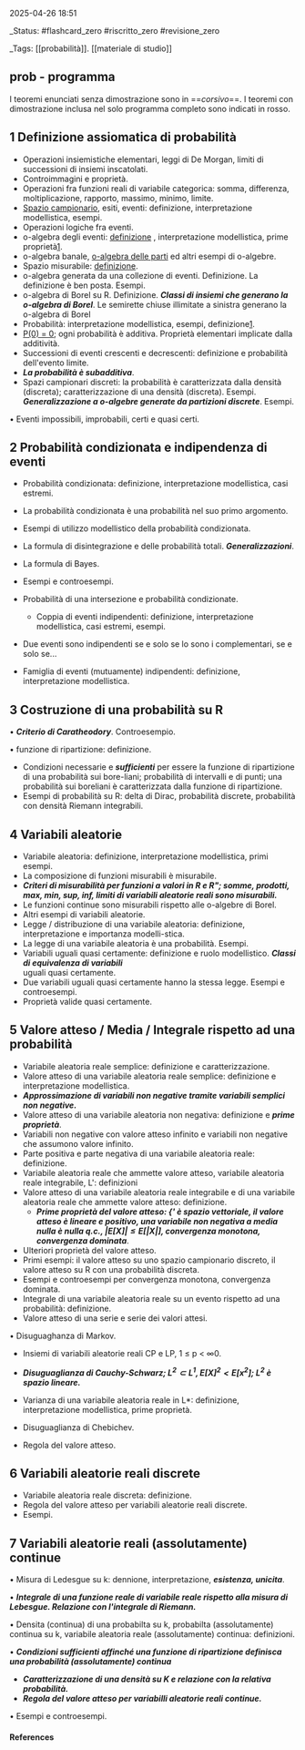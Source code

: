 2025-04-26 18:51

_Status: #flashcard_zero  #riscritto_zero  #revisione_zero 

_Tags: [[probabilità]]. [[materiale di studio]]

## prob - programma

I teoremi enunciati senza dimostrazione sono in ==*corsivo*==. I teoremi con dimostrazione inclusa nel solo programma completo sono indicati in rosso.

## 1 Definizione assiomatica di probabilità

- ﻿﻿Operazioni insiemistiche elementari, leggi di De Morgan, limiti di successioni di insiemi inscatolati.
- ﻿﻿Controimmagini e proprietà.
- ﻿﻿Operazioni fra funzioni reali di variabile categorica: somma, differenza, moltiplicazione, rapporto, massimo, minimo, limite.
- ﻿﻿[Spazio campionario](obsidian://adv-uri?vault=obsidian%20Karyl&filepath=6-%20full%20note%2FProb-%20Lez01'.md&block=ayww5x), esiti, eventi: definizione, interpretazione modellistica, esempi.
- ﻿﻿Operazioni logiche fra eventi.
- ﻿﻿o-algebra degli eventi: [definizione](obsidian://adv-uri?vault=obsidian%20Karyl&filepath=6-%20full%20note%2FProb-%20Lez01'.md&block=jk721q) , interpretazione modellistica, prime proprietà[1](obsidian://adv-uri?vault=obsidian%20Karyl&filepath=6-%20full%20note%2FProb-%20Lez01'.md&block=em0xcw). 
- ﻿﻿o-algebra banale, [o-algebra delle parti](obsidian://adv-uri?vault=obsidian%20Karyl&filepath=6-%20full%20note%2FProb-%20Lez01'.md&block=gsr24p) ed altri esempi di o-algebre.
- ﻿﻿Spazio misurabile: [definizione](obsidian://adv-uri?vault=obsidian%20Karyl&filepath=6-%20full%20note%2FProb-%20Lez01'.md&block=0zangj).
- ﻿﻿o-algebra generata da una collezione di eventi. Definizione. La definizione è ben posta. Esempi.
- ﻿﻿o-algebra di Borel su R. Definizione. ***Classi di insiemi che generano la o-algebra di Borel***. Le semirette chiuse illimitate a sinistra generano la o-algebra di Borel
- ﻿﻿Probabilità: interpretazione modellistica, esempi, definizione[1](obsidian://adv-uri?vault=obsidian%20Karyl&filepath=6-%20full%20note%2FProb-%20Lez02.md&block=mke6tf).
- ﻿﻿[P(0) = 0](obsidian://adv-uri?vault=obsidian%20Karyl&filepath=6-%20full%20note%2FProb-%20Lez02.md&block=xz7pks); ogni probabilità è additiva. Proprietà elementari implicate dalla additività.
- ﻿﻿Successioni di eventi crescenti e decrescenti: definizione e probabilità dell'evento limite.
- ﻿﻿***La probabilità è subadditiva***.
- ﻿﻿Spazi campionari discreti: la probabilità è caratterizzata dalla densità (discreta); caratterizzazione di una densità (discreta). Esempi. ***Generalizzazione a o-algebre generate da partizioni discrete***. Esempi.

• Eventi impossibili, improbabili, certi e quasi certi.

## 2 Probabilità condizionata e indipendenza di eventi

- ﻿﻿Probabilità condizionata: definizione, interpretazione modellistica, casi estremi.
- ﻿﻿La probabilità condizionata è una probabilità nel suo primo argomento.
- ﻿﻿Esempi di utilizzo modellistico della probabilità condizionata.
- ﻿﻿La formula di disintegrazione e delle probabilità totali. ***Generalizzazioni***.
- ﻿﻿La formula di Bayes.
- ﻿﻿Esempi e controesempi.
- ﻿﻿Probabilità di una intersezione e probabilità condizionate.
  
  - ﻿﻿Coppia di eventi indipendenti: definizione, interpretazione modellistica, casi estremi, esempi.
- ﻿﻿Due eventi sono indipendenti se e solo se lo sono i complementari, se e solo se...
- ﻿﻿Famiglia di eventi (mutuamente) indipendenti: definizione, interpretazione modellistica.

## 3 Costruzione di una probabilità su R

• ***Criterio di Caratheodory***. Controesempio.

• funzione di ripartizione: definizione.

- ﻿﻿Condizioni necessarie e ***sufficienti*** per essere la funzione di ripartizione di una probabilità sui bore-liani; probabilità di intervalli e di punti; una probabilità sui boreliani è caratterizzata dalla funzione di ripartizione.
- ﻿﻿Esempi di probabilità su R: delta di Dirac, probabilità discrete, probabilità con densità Riemann integrabili.

## 4 Variabili aleatorie

- ﻿﻿Variabile aleatoria: definizione, interpretazione modellistica, primi esempi.
- ﻿﻿La composizione di funzioni misurabili è misurabile.
- ﻿﻿***Criteri di misurabilità per funzioni a valori in R e R"; somme, prodotti, max, min, sup, inf, limiti di variabili aleatorie reali sono misurabili.***
- ﻿﻿Le funzioni continue sono misurabili rispetto alle o-algebre di Borel.
- ﻿﻿Altri esempi di variabili aleatorie.
- ﻿﻿Legge / distribuzione di una variabile aleatoria: definizione, interpretazione e importanza modelli-stica.
- ﻿﻿La legge di una variabile aleatoria è una probabilità. Esempi.
- ﻿﻿Variabili uguali quasi certamente: definizione e ruolo modellistico. ***Classi di equivalenza di variabili***  
    uguali quasi certamente.
- ﻿﻿Due variabili uguali quasi certamente hanno la stessa legge. Esempi e controesempi.
- ﻿﻿Proprietà valide quasi certamente.

## 5 Valore atteso / Media / Integrale rispetto ad una probabilità

- ﻿﻿Variabile aleatoria reale semplice: definizione e caratterizzazione.
- ﻿﻿Valore atteso di una variabile aleatoria reale semplice: definizione e interpretazione modellistica.
- ﻿﻿***Approssimazione di variabili non negative tramite variabili semplici non negative.***
- ﻿﻿Valore atteso di una variabile aleatoria non negativa: definizione e ***prime proprietà***.
- ﻿﻿Variabili non negative con valore atteso infinito e variabili non negative che assumono valore infinito.
- ﻿﻿Parte positiva e parte negativa di una variabile aleatoria reale: definizione.
- ﻿﻿Variabile aleatoria reale che ammette valore atteso, variabile aleatoria reale integrabile, L': definizioni
- ﻿﻿Valore atteso di una variabile aleatoria reale integrabile e di una variabile aleatoria reale che ammette valore atteso: definizione.
  - ﻿﻿***Prime proprietà del valore atteso: {' è spazio vettoriale, il valore atteso è lineare e positivo, una variabile non negativa a media nulla è nulla q.c., $|E[X]| ≤ E[|X|]$, convergenza monotona,  convergenza dominata***.
- ﻿﻿Ulteriori proprietà del valore atteso.
- ﻿﻿Primi esempi: il valore atteso su uno spazio campionario discreto, il valore atteso su R con una probabilità discreta.
- ﻿﻿Esempi e controesempi per convergenza monotona, convergenza dominata.
- ﻿﻿Integrale di una variabile aleatoria reale su un evento rispetto ad una probabilità: definizione.
- ﻿﻿Valore atteso di una serie e serie dei valori attesi.

• Disuguaghanza di Markov.

- ﻿﻿Insiemi di variabili aleatorie reali CP e LP, 1 ≤ p < ∞0.
- ﻿﻿***Disuguaglianza di Cauchy-Schwarz; $L^2 \subset L^1, E[X]^2 < E[x^2]$; $L^2$ è spazio lineare.***

- ﻿﻿Varianza di una variabile aleatoria reale in L*: definizione, interpretazione modellistica, prime proprietà.
- ﻿﻿Disuguaglianza di Chebichev.
- ﻿﻿Regola del valore atteso.

## 6 Variabili aleatorie reali discrete

- ﻿﻿Variabile aleatoria reale discreta: definizione.
- ﻿﻿Regola del valore atteso per variabili aleatorie reali discrete.
- ﻿﻿Esempi.

## 7 Variabili aleatorie reali (assolutamente) continue

• Misura di Ledesgue su k: dennione, interpretazione, ***esistenza, unicita***.

• ***Integrale di una funzione reale di variabile reale rispetto alla misura di Lebesgue. Relazione con l'integrale di Riemann.***

• Densita (continua) di una probabilta su k, probabilta (assolutamente) continua su k, variabile aleatoria reale (assolutamente) continua: definizioni.

• ***Condizioni sufficienti affinché una funzione di ripartizione definisca una probabilità (assolutamente) continua***

- ﻿﻿***Caratterizzazione di una densità su K e relazione con la relativa probabilità.***
- ﻿﻿***Regola del valore atteso per variabilli aleatorie reali continue.***

• Esempi e controesempi.


#### References



